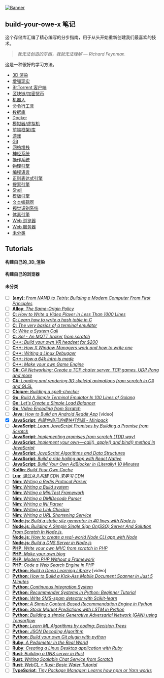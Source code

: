 [![Banner](https://codecrafters.io/images/byox-banner.gif)](https://codecrafters.io/github-banner)

## build-your-owe-x 笔记

这个存储库汇编了精心编写的分步指南，用于从头开始重新创建我们最喜欢的技术。

> *我无法创造的东西，我就无法理解 — Richard Feynman.*

这是一种很好的学习方法。

* [3D 渲染](#构建自己的_3D_渲染)
* [增强现实](#build-your-own-augmented-reality)
* [BitTorrent 客户端](#build-your-own-bittorrent-client)
* [区块链/加密货币](#build-your-own-blockchain--cryptocurrency)
* [机器人](#build-your-own-bot)
* [命令行工具](#build-your-own-command-line-tool)
* [数据库](#build-your-own-database)
* [Docker](#build-your-own-docker)
* [模拟器/虚拟机](#build-your-own-emulator--virtual-machine)
* [前端框架/库](#build-your-own-front-end-framework--library)
* [游戏](#build-your-own-game)
* [Git](#build-your-own-git)
* [网络堆栈](#build-your-own-network-stack)
* [神经系统](#build-your-own-neural-network)
* [操作系统](#build-your-own-operating-system)
* [物理引擎](#build-your-own-physics-engine)
* [编程语言](#build-your-own-programming-language)
* [正则表达式引擎](#build-your-own-regex-engine)
* [搜索引擎](#build-your-own-search-engine)
* [Shell](#build-your-own-shell)
* [模版引擎](#build-your-own-template-engine)
* [文本编辑器](#build-your-own-text-editor)
* [视觉识别系统](#build-your-own-visual-recognition-system)
* [体素引擎](#build-your-own-voxel-engine)
* [Web 浏览器](#构建自己的浏览器)
* [Web 服务器](#build-your-own-web-server)
* [未分类](#未分类)


## Tutorials

#### 构建自己的_3D_渲染

#### 构建自己的浏览器

#### 未分类

* [ ] [**(any)**: _From NAND to Tetris: Building a Modern Computer From First Principles_](http://nand2tetris.org/)
* [ ] [**Alloy**: _The Same-Origin Policy_](http://aosabook.org/en/500L/the-same-origin-policy.html)
* [ ] [**C**: _How to Write a Video Player in Less Than 1000 Lines_](http://dranger.com/ffmpeg/ffmpeg.html)
* [ ] [**C**: _Learn how to write a hash table in C_](https://github.com/jamesroutley/write-a-hash-table)
* [ ] [**C**: _The very basics of a terminal emulator_](https://www.uninformativ.de/blog/postings/2018-02-24/0/POSTING-en.html)
* [ ] [**C**: _Write a System Call_](https://brennan.io/2016/11/14/kernel-dev-ep3/)
* [ ] [**C**: _Sol - An MQTT broker from scratch_](https://codepr.github.io/posts/sol-mqtt-broker)
* [ ] [**C++**: _Build your own VR headset for $200_](https://github.com/relativty/Relativ)
* [ ] [**C++**: _How X Window Managers work and how to write one_](https://seasonofcode.com/posts/how-x-window-managers-work-and-how-to-write-one-part-i.html)
* [ ] [**C++**: _Writing a Linux Debugger_](https://blog.tartanllama.xyz/writing-a-linux-debugger-setup/)
* [ ] [**C++**: _How a 64k intro is made_](http://www.lofibucket.com/articles/64k_intro.html)
* [ ] [**C++**: _Make your own Game Engine_](https://www.youtube.com/playlist?list=PLlrATfBNZ98dC-V-N3m0Go4deliWHPFwT)
* [ ] [**C#**: _C# Networking: Create a TCP chater server, TCP games, UDP Pong and more_](https://16bpp.net/tutorials/csharp-networking)
* [ ] [**C#**: _Loading and rendering 3D skeletal animations from scratch in C# and GLSL_](https://www.seanjoflynn.com/research/skeletal-animation.html)
* [ ] [**Clojure**: _Building a spell-checker_](https://bernhardwenzel.com/articles/clojure-spellchecker/)
* [ ] [**Go**: _Build A Simple Terminal Emulator In 100 Lines of Golang_](https://ishuah.com/2021/03/10/build-a-terminal-emulator-in-100-lines-of-go/)
* [ ] [**Go**: _Let's Create a Simple Load Balancer_](https://kasvith.me/posts/lets-create-a-simple-lb-go/)
* [ ] [**Go**: _Video Encoding from Scratch_](https://github.com/kevmo314/codec-from-scratch)
* [ ] [**Java**: _How to Build an Android Reddit App_](https://www.youtube.com/playlist?list=PLgCYzUzKIBE9HUJU-upNvl3TRVAo9W47y) [video]
* [x] [**JavaScript**: _构建你自己的模块打包器 - Minipack_](https://wsafight.github.io/build-your-own-x/uncategorized/minipack)
* [ ] [**JavaScript**: _Learn JavaScript Promises by Building a Promise from Scratch_](https://levelup.gitconnected.com/understand-javascript-promises-by-building-a-promise-from-scratch-84c0fd855720)
* [ ] [**JavaScript**: _Implementing promises from scratch (TDD way)_](https://www.mauriciopoppe.com/notes/computer-science/computation/promises/)
* [ ] [**JavaScript**: _Implement your own — call(), apply() and bind() method in JavaScript_](https://blog.usejournal.com/implement-your-own-call-apply-and-bind-method-in-javascript-42cc85dba1b)
* [ ] [**JavaScript**: _JavaScript Algorithms and Data Structures_](https://github.com/trekhleb/javascript-algorithms)
* [ ] [**JavaScript**: _Build a ride hailing app with React Native_](https://pusher.com/tutorials/ride-hailing-react-native)
* [ ] [**JavaScript**: _Build Your Own AdBlocker in (Literally) 10 Minutes_](https://levelup.gitconnected.com/building-your-own-adblocker-in-literally-10-minutes-1eec093b04cd)
* [ ] [**Kotlin**: _Build Your Own Cache_](https://github.com/kezhenxu94/cache-lite)
* [ ] [**Lua**:  _通过从头构建 CDN 来学习 CDN_](https://wsafight.github.io/build-your-own-x/uncategorized/cdn)
* [ ] [**Nim**: _Writing a Redis Protocol Parser_](https://xmonader.github.io/nimdays/day12_resp.html)
* [ ] [**Nim**: _Writing a Build system_](https://xmonader.github.io/nimdays/day11_buildsystem.html)
* [ ] [**Nim**: _Writing a MiniTest Framework_](https://xmonader.github.io/nimdays/day08_minitest.html)
* [ ] [**Nim**: _Writing a DMIDecode Parser_](https://xmonader.github.io/nimdays/day01_dmidecode.html)
* [ ] [**Nim**: _Writing a INI Parser_](https://xmonader.github.io/nimdays/day05_iniparser.html)
* [ ] [**Nim**: _Writing a Link Checker_](https://xmonader.github.io/nimdays/day04_asynclinkschecker.html)
* [ ] [**Nim**: _Writing a URL Shortening Service_](https://xmonader.github.io/nimdays/day07_shorturl.html)
* [ ] [**Node.js**: _Build a static site generator in 40 lines with Node.js_](https://www.webdevdrops.com/en/build-static-site-generator-nodejs-8969ebe34b22/)
* [ ] [**Node.js**: _Building A Simple Single Sign On(SSO) Server And Solution From Scratch In Node.js._](https://codeburst.io/building-a-simple-single-sign-on-sso-server-and-solution-from-scratch-in-node-js-ea6ee5fdf340)
* [ ] [**Node.js**: _How to create a real-world Node CLI app with Node_](https://medium.freecodecamp.org/how-to-create-a-real-world-node-cli-app-with-node-391b727bbed3)
* [ ] [**Node.js**: _Build a DNS Server in Node.js_](https://engineerhead.github.io/dns-server/)
* [ ] [**PHP**: _Write your own MVC from scratch in PHP_ ](https://chaitya62.github.io/2018/04/29/Writing-your-own-MVC-from-Scratch-in-PHP.html)
* [ ] [**PHP**: _Make your own blog_](https://ilovephp.jondh.me.uk/en/tutorial/make-your-own-blog)
* [ ] [**PHP**: _Modern PHP Without a Framework_](https://kevinsmith.io/modern-php-without-a-framework)
* [ ] [**PHP**: _Code a Web Search Engine in PHP_](https://boyter.org/2013/01/code-for-a-search-engine-in-php-part-1/)
* [ ] [**Python**: _Build a Deep Learning Library_](https://www.youtube.com/watch?v=o64FV-ez6Gw) [video]
* [ ] [**Python**: _How to Build a Kick-Ass Mobile Document Scanner in Just 5 Minutes_](https://www.pyimagesearch.com/2014/09/01/build-kick-ass-mobile-document-scanner-just-5-minutes/)
* [ ] [**Python**: _Continuous Integration System_](http://aosabook.org/en/500L/a-continuous-integration-system.html)
* [ ] [**Python**: _Recommender Systems in Python: Beginner Tutorial_](https://www.datacamp.com/community/tutorials/recommender-systems-python)
* [ ] [**Python**: _Write SMS-spam detector with Scikit-learn_](https://medium.com/@kopilov.vlad/detect-sms-spam-in-kaggle-with-scikit-learn-5f6afa7a3ca2)
* [ ] [**Python**: _A Simple Content-Based Recommendation Engine in Python_](http://blog.untrod.com/2016/06/simple-similar-products-recommendation-engine-in-python.html)
* [ ] [**Python**: _Stock Market Predictions with LSTM in Python_](https://www.datacamp.com/community/tutorials/lstm-python-stock-market)
* [ ] [**Python**: _Building a simple Generative Adversarial Network (GAN) using Tensorflow_](https://blog.paperspace.com/implementing-gans-in-tensorflow/)
* [ ] [**Python**: _Learn ML Algorithms by coding: Decision Trees_](https://lethalbrains.com/learn-ml-algorithms-by-coding-decision-trees-439ac503c9a4)
* [ ] [**Python**: _JSON Decoding Algorithm_](https://github.com/cheery/json-algorithm)
* [ ] [**Python**: _Build your own Git plugin with python_](https://joshburns-xyz.vercel.app/posts/build-your-own-git-plugin)
* [ ] [**Ruby**: _A Pedometer in the Real World_](http://aosabook.org/en/500L/a-pedometer-in-the-real-world.html)
* [ ] [**Ruby**: _Creating a Linux Desktop application with Ruby_](https://iridakos.com/tutorials/2018/01/25/creating-a-gtk-todo-application-with-ruby)
* [ ] [**Rust**: _Building a DNS server in Rust_](https://github.com/EmilHernvall/dnsguide/blob/master/README.md)
* [ ] [**Rust**: _Writing Scalable Chat Service from Scratch_](https://nbaksalyar.github.io/2015/07/10/writing-chat-in-rust.html)
* [ ] [**Rust**: _WebGL + Rust: Basic Water Tutorial_](https://www.chinedufn.com/3d-webgl-basic-water-tutorial/)
* [ ] [**TypeScript**: _Tiny Package Manager: Learns how npm or Yarn works_](https://github.com/g-plane/tiny-package-manager)
